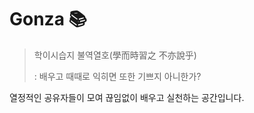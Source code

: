 # Gonza 📚

> 학이시습지 불역열호(學而時習之 不亦說乎)
> 
> : 배우고 때때로 익히면 또한 기쁘지 아니한가?

열정적인 공유자들이 모여 끊임없이 배우고 실천하는 공간입니다.
